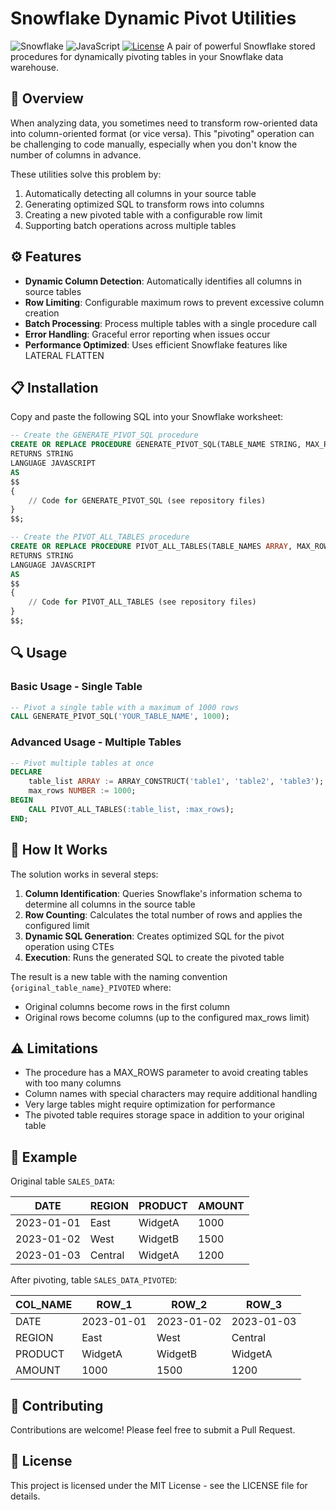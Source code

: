 # Snowflake Dynamic Pivot Utilities
![Snowflake](https://img.shields.io/badge/snowflake-0.0.0?style=for-the-badge&logo=snowflake&logoColor=white&color=29B5E8)
![JavaScript](https://img.shields.io/badge/javascript-0.0.0?style=for-the-badge&logo=javascript&logoColor=F7DF1E&color=323330)
[![License](https://img.shields.io/badge/License-MIT-green.svg)](LICENSE)
A pair of powerful Snowflake stored procedures for dynamically pivoting tables in your Snowflake data warehouse.

## 🚀 Overview

When analyzing data, you sometimes need to transform row-oriented data into column-oriented format (or vice versa). This "pivoting" operation can be challenging to code manually, especially when you don't know the number of columns in advance.

These utilities solve this problem by:

1. Automatically detecting all columns in your source table
2. Generating optimized SQL to transform rows into columns
3. Creating a new pivoted table with a configurable row limit
4. Supporting batch operations across multiple tables

## ⚙️ Features

- **Dynamic Column Detection**: Automatically identifies all columns in source tables
- **Row Limiting**: Configurable maximum rows to prevent excessive column creation
- **Batch Processing**: Process multiple tables with a single procedure call
- **Error Handling**: Graceful error reporting when issues occur
- **Performance Optimized**: Uses efficient Snowflake features like LATERAL FLATTEN

## 📋 Installation

Copy and paste the following SQL into your Snowflake worksheet:

```sql
-- Create the GENERATE_PIVOT_SQL procedure
CREATE OR REPLACE PROCEDURE GENERATE_PIVOT_SQL(TABLE_NAME STRING, MAX_ROWS NUMBER)
RETURNS STRING
LANGUAGE JAVASCRIPT
AS
$$
{
    // Code for GENERATE_PIVOT_SQL (see repository files)
}
$$;

-- Create the PIVOT_ALL_TABLES procedure
CREATE OR REPLACE PROCEDURE PIVOT_ALL_TABLES(TABLE_NAMES ARRAY, MAX_ROWS NUMBER)
RETURNS STRING
LANGUAGE JAVASCRIPT
AS
$$
{
    // Code for PIVOT_ALL_TABLES (see repository files)
}
$$;
```

## 🔍 Usage

### Basic Usage - Single Table

```sql
-- Pivot a single table with a maximum of 1000 rows
CALL GENERATE_PIVOT_SQL('YOUR_TABLE_NAME', 1000);
```

### Advanced Usage - Multiple Tables

```sql
-- Pivot multiple tables at once
DECLARE
    table_list ARRAY := ARRAY_CONSTRUCT('table1', 'table2', 'table3');
    max_rows NUMBER := 1000;
BEGIN
    CALL PIVOT_ALL_TABLES(:table_list, :max_rows);
END;
```

## 🧩 How It Works

The solution works in several steps:

1. **Column Identification**: Queries Snowflake's information schema to determine all columns in the source table
2. **Row Counting**: Calculates the total number of rows and applies the configured limit
3. **Dynamic SQL Generation**: Creates optimized SQL for the pivot operation using CTEs
4. **Execution**: Runs the generated SQL to create the pivoted table

The result is a new table with the naming convention `{original_table_name}_PIVOTED` where:
- Original columns become rows in the first column
- Original rows become columns (up to the configured max_rows limit)

## ⚠️ Limitations

- The procedure has a MAX_ROWS parameter to avoid creating tables with too many columns
- Column names with special characters may require additional handling
- Very large tables might require optimization for performance
- The pivoted table requires storage space in addition to your original table

## 📝 Example

Original table `SALES_DATA`:

| DATE       | REGION  | PRODUCT | AMOUNT |
|------------|---------|---------|--------|
| 2023-01-01 | East    | WidgetA | 1000   |
| 2023-01-02 | West    | WidgetB | 1500   |
| 2023-01-03 | Central | WidgetA | 1200   |

After pivoting, table `SALES_DATA_PIVOTED`:

| COL_NAME | ROW_1      | ROW_2      | ROW_3      |
|----------|------------|------------|------------|
| DATE     | 2023-01-01 | 2023-01-02 | 2023-01-03 |
| REGION   | East       | West       | Central    |
| PRODUCT  | WidgetA    | WidgetB    | WidgetA    |
| AMOUNT   | 1000       | 1500       | 1200       |

## 🤝 Contributing

Contributions are welcome! Please feel free to submit a Pull Request.

## 📄 License

This project is licensed under the MIT License - see the LICENSE file for details.
